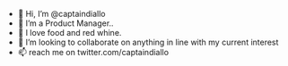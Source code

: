 - 👋 Hi, I’m @captaindiallo
- 👀 I’m a Product Manager..
- 🌱 I love food and red whine.
- 💞️ I’m looking to collaborate on anything in line with my current interest 
- 📫 reach me on twitter.com/captaindiallo 

<!---
captaindiallo/captaindiallo is a ✨ special ✨ repository because its `README.md` (this file) appears on your GitHub profile.
You can click the Preview link to take a look at your changes.
--->
